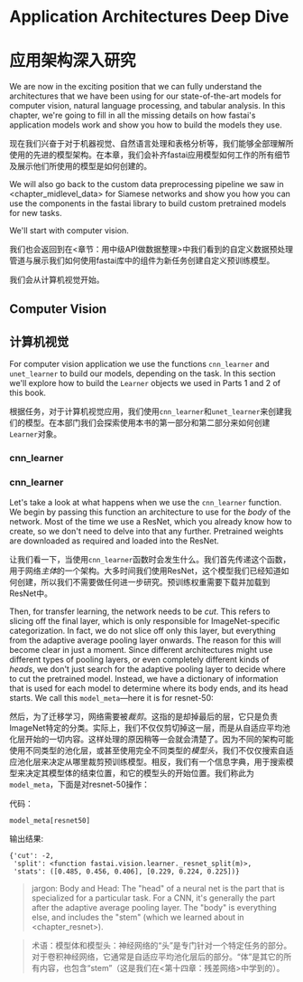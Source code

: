 # Application Architectures Deep Dive

# 应用架构深入研究

We are now in the exciting position that we can fully understand the architectures that we have been using for our state-of-the-art models for computer vision, natural language processing, and tabular analysis. In this chapter, we're going to fill in all the missing details on how fastai's application models work and show you how to build the models they use.

现在我们兴奋于对于机器视觉、自然语言处理和表格分析等，我们能够全部理解所使用的先进的模型架构。在本章，我们会补齐fastai应用模型如何工作的所有细节及展示他们所使用的模型是如何创建的。

We will also go back to the custom data preprocessing pipeline we saw in <chapter_midlevel_data> for Siamese networks and show you how you can use the components in the fastai library to build custom pretrained models for new tasks.

We'll start with computer vision.

我们也会返回到在<章节：用中级API做数据整理>中我们看到的自定义数据预处理管道与展示我们如何使用fastai库中的组件为新任务创建自定义预训练模型。

我们会从计算机视觉开始。

## Computer Vision

## 计算机视觉

For computer vision application we use the functions `cnn_learner` and `unet_learner` to build our models, depending on the task. In this section we'll explore how to build the `Learner` objects we used in Parts 1 and 2 of this book.

根据任务，对于计算机视觉应用，我们使用`cnn_learner`和`unet_learner`来创建我们的模型。在本部门我们会探索使用本书的第一部分和第二部分来如何创建`Learner`对象。

### cnn_learner

### cnn_learner

Let's take a look at what happens when we use the `cnn_learner` function. We begin by passing this function an architecture to use for the *body* of the network. Most of the time we use a ResNet, which you already know how to create, so we don't need to delve into that any further. Pretrained weights are downloaded as required and loaded into the ResNet.

让我们看一下，当使用`cnn_learner`函数时会发生什么。我们首先传递这个函数，用于网络*主体*的一个架构。大多时间我们使用ResNet，这个模型我们已经知道如何创建，所以我们不需要做任何进一步研究。预训练权重需要下载并加载到ResNet中。

Then, for transfer learning, the network needs to be *cut*. This refers to slicing off the final layer, which is only responsible for ImageNet-specific categorization. In fact, we do not slice off only this layer, but everything from the adaptive average pooling layer onwards. The reason for this will become clear in just a moment. Since different architectures might use different types of pooling layers, or even completely different kinds of *heads*, we don't just search for the adaptive pooling layer to decide where to cut the pretrained model. Instead, we have a dictionary of information that is used for each model to determine where its body ends, and its head starts. We call this `model_meta`—here it is for resnet-50:

然后，为了迁移学习，网络需要被*裁剪*。这指的是却掉最后的层，它只是负责ImageNet特定的分类。实际上，我们不仅仅剪切掉这一层，而是从自适应平均池化层开始的一切内容。这样处理的原因稍等一会就会清楚了。因为不同的架构可能使用不同类型的池化层，或甚至使用完全不同类型的*模型头*，我们不仅仅搜索自适应池化层来决定从哪里裁剪预训练模型。相反，我们有一个信息字典，用于搜索模型来决定其模型体的结束位置，和它的模型头的开始位置。我们称此为`model_meta`，下面是对resnet-50操作：

代码：

```
model_meta[resnet50]
```

输出结果:

```
{'cut': -2,
 'split': <function fastai.vision.learner._resnet_split(m)>,
 'stats': ([0.485, 0.456, 0.406], [0.229, 0.224, 0.225])}
```

> jargon: Body and Head: The "head" of a neural net is the part that is specialized for a particular task. For a CNN, it's generally the part after the adaptive average pooling layer. The "body" is everything else, and includes the "stem" (which we learned about in <chapter_resnet>).

> 术语：模型体和模型头：神经网络的“头”是专门针对一个特定任务的部分。对于卷积神经网络，它通常是自适应平均池化层后的部分。“体”是其它的所有内容，也包含“stem”（这是我们在<第十四章：残差网络>中学到的）。

